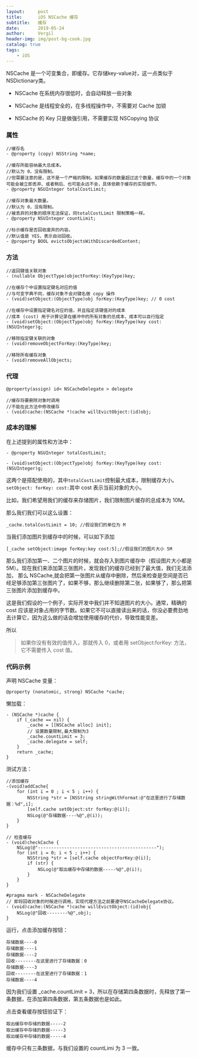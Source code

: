 ```yaml
---
layout:     post
title:      iOS NSCache 缓存
subtitle:   缓存
date:       2019-05-24
author:     Vergil
header-img: img/post-bg-cook.jpg
catalog: true
tags:
    - iOS
---
```


NSCache 是一个可变集合，即缓存。它存储key-value对，这一点类似于NSDictionary类。

- NSCache 在系统内存很低时，会自动释放一些对象

- NSCache 是线程安全的，在多线程操作中，不需要对 Cache 加锁

- NSCache 的 Key 只是做强引用，不需要实现 NSCopying 协议

### 属性

```
//缓存名
- @property (copy) NSString *name;

//缓存所能容纳最大总成本。
//默认为 0，没有限制。
//但需要注意的是，这不是一个严格的限制。如果缓存的数量超过这个数量，缓存中的一个对象可能会被立即丢弃、或者稍后、也可能永远不会，具体依赖于缓存的实现细节。
- @property NSUInteger totalCostLimit;	

//缓存对象最大数量。
//默认为 0，没有限制。
//被丢弃的对象的顺序无法保证，同totalCostLimit 限制策略一样。
- @property NSUInteger countLimit;	

//标示缓存是否回收废弃的内容。
//默认值是 YES，表示自动回收。
- @property BOOL evictsObjectsWithDiscardedContent;
```

### 方法

```
//返回键值关联对象
- (nullable ObjectType)objectForKey:(KeyType)key;

//在缓存个中设置指定键名对应的值
//与可变字典不同，缓存对象不会对键名做 copy 操作
- (void)setObject:(ObjectType)obj forKey:(KeyType)key; // 0 cost

//在缓存中设置指定键名对应的值，并且指定该键值对的成本
//成本 (cost) 用于计算记录在缓冲中的所有对象的总成本，成本可以自行指定
- (void)setObject:(ObjectType)obj forKey:(KeyType)key cost:(NSUInteger)g;

//移除指定键关联的对象
- (void)removeObjectForKey:(KeyType)key;

//移除所有缓存对象
- (void)removeAllObjects;
```

### 代理

```
@property(assign) id< NSCacheDelegate > delegate

//缓存将要删除对象时调用
//不能在此方法中修改缓存
- (void)cache:(NSCache *)cache willEvictObject:(id)obj;
```

### 成本的理解

在上述提到的属性和方法中：

```
- @property NSUInteger totalCostLimit;	

- (void)setObject:(ObjectType)obj forKey:(KeyType)key cost:(NSUInteger)g;
```

这两个是搭配使用的，其中`totalCostLimit`控制最大成本，限制缓存大小。
`setObject: forKey: cost:`其中 cost 表示当前对象的大小。

比如，我们希望用我们的缓存来存储图片，我们限制图片缓存的总成本为 10M。

那么我们我们可以这么设置：

```
_cache.totalCostLimit = 10; //假设我们的单位为 M
```

当我们添加图片到缓存中的时候，可以如下添加

```
[_cache setObject:image forKey:key cost:5];//假设我们的图片大小 5M
```

那么我们添加第一、二个图片的时候，就会存入到图片缓存中（假设图片大小都是5M）。现在我们来添加第三张图片，发现我们的缓存已经到了最大值，我们无法添加，
那么 NSCache,就会把第一张图片从缓存中删除，然后来检查是空间是否已经足够添加第三张图片了，如果不够，那么继续删除第二张，如果够了，那么把第三张图片添加到缓存中。

这是我们假设的一个例子，实际开发中我们并不知道图片的大小。通常，精确的 cost 应该是对象占用的字节数。如果它不可以直接读出来的话，你没必要费劲地去计算它，因为这么做的话会增加使用缓存的代价，导致性能变差。

所以

> 如果你没有有效的值传入，那就传入 0，或者用 setObject:forKey: 方法，它不需要传入 cost 值。

### 代码示例

声明 NSCache 变量：

```
@property (nonatomic, strong) NSCache *cache;
```

懒加载：

```
- (NSCache *)cache {
    if (_cache == nil) {
        _cache = [[NSCache alloc] init];
        // 设置数量限制,最大限制为3
        _cache.countLimit = 3;
        _cache.delegate = self;
    }
    return _cache;
}
```

测试方法：

```
//添加缓存
-(void)addCache{
    for (int i = 0 ; i < 5 ; i++) {
        NSString *str = [NSString stringWithFormat:@"在这里进行了存储数据：%d",i];
        [self.cache setObject:str forKey:@(i)];
        NSLog(@"存储数据----%@",@(i));
    }
}

// 检查缓存
- (void)checkCache {
    NSLog(@"---------------------------------------------");
    for (int i = 0; i < 5 ; i++) {
        NSString *str = [self.cache objectForKey:@(i)];
        if (str) {
            NSLog(@"取出缓存中存储的数据-----%@",@(i));
        }
    }
}

#pragma mark - NSCacheDelegate
// 即将回收对象的时候进行调用，实现代理方法之前要遵守NSCacheDelegate协议。
- (void)cache:(NSCache *)cache willEvictObject:(id)obj{
    NSLog(@"回收--------%@",obj);
}
```

运行，点击添加缓存按钮：

```
存储数据----0
存储数据----1
存储数据----2
回收--------在这里进行了存储数据：0
存储数据----3
回收--------在这里进行了存储数据：1
存储数据----4
```

因为我们设置 _cache.countLimit = 3，所以在存储第四条数据时，先释放了第一条数据，在添加第四条数据，第五条数据也是如此。

点击查看缓存按钮验证下：

```
取出缓存中存储的数据-----2
取出缓存中存储的数据-----3
取出缓存中存储的数据-----4
```

缓存中只有三条数据，与我们设置的 countLimi 为 3 一致。



